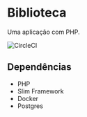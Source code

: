 # Biblioteca

Uma aplicação com PHP.


![CircleCI](https://circleci.com/gh/DiovaneMendes/Biblioteca/tree/master.svg?style=svg)

## Dependências

- PHP
- Slim Framework
- Docker
- Postgres
